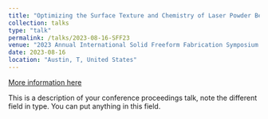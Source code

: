 ```yaml
---
title: "Optimizing the Surface Texture and Chemistry of Laser Powder Bed Fusion (LPBF) Haynes 282 for Increased Solar Absorptance"
collection: talks
type: "talk"
permalink: /talks/2023-08-16-SFF23
venue: "2023 Annual International Solid Freeform Fabrication Symposium (SFF Symp 2023)"
date: 2023-08-16
location: "Austin, T, United States"
---
```


[More information here](https://www.osti.gov/biblio/2463080)

This is a description of your conference proceedings talk, note the different field in type. You can put anything in this field.
